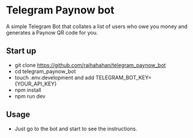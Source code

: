# Telegram Paynow bot
A simple Telegram Bot that collates a list of users who owe you money and generates a Paynow QR code for you.

## Start up
- git clone https://github.com/raihahahan/telegram_paynow_bot
- cd telegram_paynow_bot
- touch .env.development and add TELEGRAM_BOT_KEY={YOUR_API_KEY}
- npm install
- npm run dev

## Usage
- Just go to the bot and start to see the instructions.


